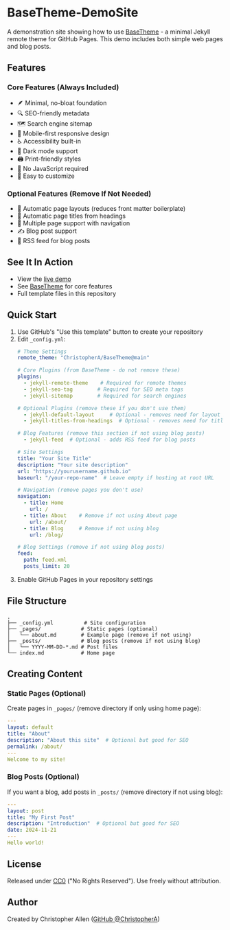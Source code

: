 # BaseTheme-DemoSite

A demonstration site showing how to use [BaseTheme](https://github.com/ChristopherA/BaseTheme) - a minimal Jekyll remote theme for GitHub Pages. This demo includes both simple web pages and blog posts.

## Features

### Core Features (Always Included)
- 🪶 Minimal, no-bloat foundation
- 🔍 SEO-friendly metadata
- 🗺️ Search engine sitemap
- 📱 Mobile-first responsive design
- ♿️ Accessibility built-in
- 🌙 Dark mode support
- 🖨️ Print-friendly styles
- 🚫 No JavaScript required
- 🎨 Easy to customize

### Optional Features (Remove If Not Needed)
- 📝 Automatic page layouts (reduces front matter boilerplate)
- 📖 Automatic page titles from headings
- 📑 Multiple page support with navigation
- ✍️ Blog post support
- 📰 RSS feed for blog posts

## See It In Action
- View the [live demo](https://christophera.github.io/BaseTheme-DemoSite/)
- See [BaseTheme](https://github.com/ChristopherA/BaseTheme) for core features
- Full template files in this repository

## Quick Start

1. Use GitHub's "Use this template" button to create your repository
2. Edit `_config.yml`:
    ```yaml
    # Theme Settings
    remote_theme: "ChristopherA/BaseTheme@main"
    
    # Core Plugins (from BaseTheme - do not remove these)
    plugins:
      - jekyll-remote-theme    # Required for remote themes
      - jekyll-seo-tag        # Required for SEO meta tags
      - jekyll-sitemap        # Required for search engines

    # Optional Plugins (remove these if you don't use them)
      - jekyll-default-layout     # Optional - removes need for layout in front matter
      - jekyll-titles-from-headings  # Optional - removes need for title in front matter
    
    # Blog Features (remove this section if not using blog posts)
      - jekyll-feed  # Optional - adds RSS feed for blog posts
    
    # Site Settings
    title: "Your Site Title"
    description: "Your site description"
    url: "https://yourusername.github.io"
    baseurl: "/your-repo-name"  # Leave empty if hosting at root URL
    
    # Navigation (remove pages you don't use)
    navigation:
      - title: Home
        url: /
      - title: About    # Remove if not using About page
        url: /about/
      - title: Blog     # Remove if not using blog
        url: /blog/

    # Blog Settings (remove if not using blog posts)
    feed:
      path: feed.xml
      posts_limit: 20
    ```
3. Enable GitHub Pages in your repository settings

## File Structure
```
.
├── _config.yml          # Site configuration
├── _pages/             # Static pages (optional)
│   └── about.md        # Example page (remove if not using)
├── _posts/             # Blog posts (remove if not using blog)
│   └── YYYY-MM-DD-*.md # Post files
└── index.md            # Home page
```

## Creating Content

### Static Pages (Optional)
Create pages in `_pages/` (remove directory if only using home page):
```yaml
---
layout: default
title: "About"
description: "About this site"  # Optional but good for SEO
permalink: /about/
---
Welcome to my site!
```

### Blog Posts (Optional)
If you want a blog, add posts in `_posts/` (remove directory if not using blog):
```yaml
---
layout: post
title: "My First Post"
description: "Introduction"  # Optional but good for SEO
date: 2024-11-21
---
Hello world!
```

## License

Released under [CC0](LICENSE) ("No Rights Reserved"). Use freely without attribution.

## Author

Created by Christopher Allen ([GitHub @ChristopherA](https://github.com/ChristopherA))
